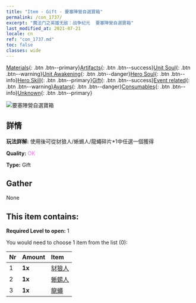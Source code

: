 ```yaml
---
title: "Item - Gift - 要塞陣營自選寶箱"
permalink: /con_1737/
excerpt: "魔法门之英雄无敌：战争纪元  要塞陣營自選寶箱"
last_modified_at: 2021-07-21
locale: cn
ref: "con_1737.md"
toc: false
classes: wide
---
```

 [Materials](/ItemsCN/){: .btn .btn--primary}[Artifacts](/ItemsCN/Artifacts/){: .btn .btn--success}[Unit Soul](/ItemsCN/UnitSoul/){: .btn .btn--warning}[Unit Awakening](/ItemsCN/UnitAwakening/){: .btn .btn--danger}[Hero Soul](/ItemsCN/HeroSoul/){: .btn .btn--info}[Hero Skill](/ItemsCN/HeroSkill/){: .btn .btn--primary}[Gift](/ItemsCN/Gift/){: .btn .btn--success}[Event related](/ItemsCN/Events/){: .btn .btn--warning}[Avatars](/ItemsCN/Avatars/){: .btn .btn--danger}[Consumables](/ItemsCN/Consumables/){: .btn .btn--info}[Unknown](/ItemsCN/Unknown/){: .btn .btn--primary}

 ![要塞陣營自選寶箱](/images/t/i_907353.png)

## 詳情
 **玩法詳解:** 使用後可從豺狼人/蜥蜴人/龍蠅碎片*1中任選一個獲得

 **Quality:** <span style="color: #DA70D6">OK</span>

 **Type:** Gift

## Gather

  None

## This item contains:

 **Required Level to open:** 1

 You would need to choose 1 item from the list (0):

  | Nr | Amount |     Item    |
  |:---|:-------|:------------|
  | 1 |  **1x** | [豺狼人](/cn/Items/unt_253/) |  | 
  | 2 |  **1x** | [蜥蜴人](/cn/Items/unt_254/) |  | 
  | 3 |  **1x** | [龍蠅](/cn/Items/unt_255/) |  | 
